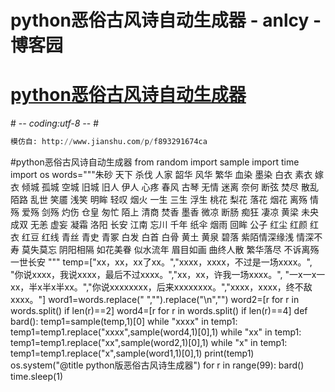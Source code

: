 
# python恶俗古风诗自动生成器 - anlcy - 博客园






# [python恶俗古风诗自动生成器](https://www.cnblogs.com/camilla/p/7161330.html)
\# -*- coding:utf-8 -*-
\#
```python
模仿自: http://www.jianshu.com/p/f893291674ca
```
\#python恶俗古风诗自动生成器
from random import sample
import time
import os
words="""朱砂 天下 杀伐 人家 韶华 风华 繁华 血染 墨染 白衣 素衣 嫁衣 倾城 孤城 空城 旧城 旧人 伊人 心疼 春风 古琴 无情 迷离 奈何 断弦 焚尽 散乱 陌路 乱世 笑靥 浅笑 明眸 轻叹 烟火 一生 三生 浮生 桃花 梨花 落花 烟花 离殇 情殇 爱殇 剑殇 灼伤 仓皇 匆忙 陌上 清商 焚香 墨香 微凉 断肠 痴狂 凄凉 黄梁 未央 成双 无恙 虚妄 凝霜 洛阳 长安 江南 忘川 千年 纸伞 烟雨 回眸 公子 红尘 红颜 红衣 红豆 红线 青丝 青史 青冢 白发 白首 白骨 黄土 黄泉 碧落 紫陌情深缘浅 情深不寿 莫失莫忘 阴阳相隔 如花美眷 似水流年 眉目如画 曲终人散 繁华落尽 不诉离殇 一世长安
"""
temp=["xx，xx，xx了xx。","xxxx，xxxx，不过是一场xxxx。",
"你说xxxx，我说xxxx，最后不过xxxx。","xx，xx，许我一场xxxx。",
"一x一x一xx，半x半x半xx。","你说xxxxxxxx，后来xxxxxxxx。","xxxx，xxxx，终不敌xxxx。"]
word1=words.replace(" ","").replace("\n","")
word2=[r for r in words.split() if len(r)==2]
word4=[r for r in words.split() if len(r)==4]
def bard():
temp1=sample(temp,1)[0]
while "xxxx" in temp1:
temp1=temp1.replace("xxxx",sample(word4,1)[0],1)
while "xx" in temp1:
temp1=temp1.replace("xx",sample(word2,1)[0],1)
while "x" in temp1:
temp1=temp1.replace("x",sample(word1,1)[0],1)
print(temp1)
os.system("@title python版恶俗古风诗生成器")
for r in range(99):
bard()
time.sleep(1)





